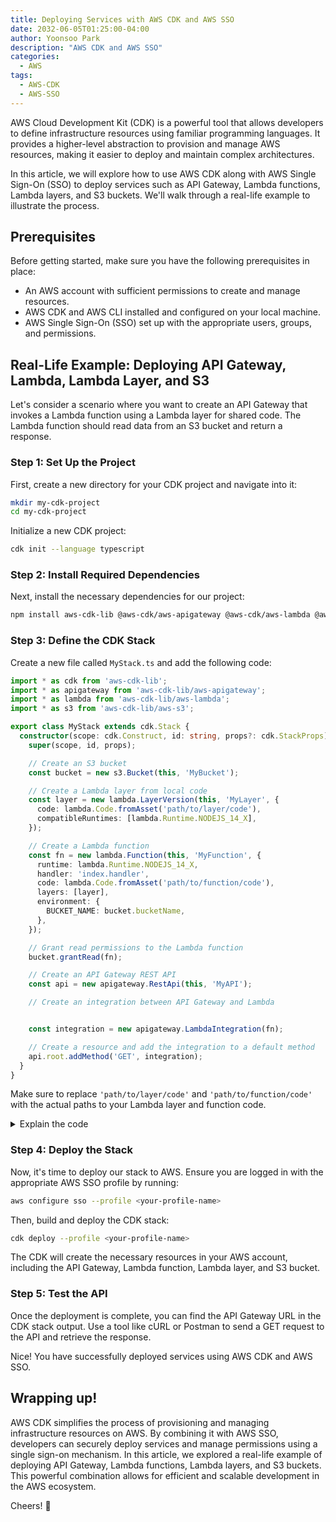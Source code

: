 ```yaml
---
title: Deploying Services with AWS CDK and AWS SSO
date: 2032-06-05T01:25:00-04:00
author: Yoonsoo Park
description: "AWS CDK and AWS SSO"
categories:
  - AWS
tags:
  - AWS-CDK
  - AWS-SSO
---
```


AWS Cloud Development Kit (CDK) is a powerful tool that allows developers to define infrastructure resources using familiar programming languages. It provides a higher-level abstraction to provision and manage AWS resources, making it easier to deploy and maintain complex architectures.

In this article, we will explore how to use AWS CDK along with AWS Single Sign-On (SSO) to deploy services such as API Gateway, Lambda functions, Lambda layers, and S3 buckets. We'll walk through a real-life example to illustrate the process.

## Prerequisites

Before getting started, make sure you have the following prerequisites in place:

- An AWS account with sufficient permissions to create and manage resources.
- AWS CDK and AWS CLI installed and configured on your local machine.
- AWS Single Sign-On (SSO) set up with the appropriate users, groups, and permissions.

## Real-Life Example: Deploying API Gateway, Lambda, Lambda Layer, and S3

Let's consider a scenario where you want to create an API Gateway that invokes a Lambda function using a Lambda layer for shared code. The Lambda function should read data from an S3 bucket and return a response.

### Step 1: Set Up the Project

First, create a new directory for your CDK project and navigate into it:

```bash
mkdir my-cdk-project
cd my-cdk-project
```

Initialize a new CDK project:

```bash
cdk init --language typescript
```

### Step 2: Install Required Dependencies

Next, install the necessary dependencies for our project:

```bash
npm install aws-cdk-lib @aws-cdk/aws-apigateway @aws-cdk/aws-lambda @aws-cdk/aws-lambda-layer-awscli @aws-cdk/aws-s3 @aws-cdk/aws-ssm
```

### Step 3: Define the CDK Stack

Create a new file called `MyStack.ts` and add the following code:

```typescript
import * as cdk from 'aws-cdk-lib';
import * as apigateway from 'aws-cdk-lib/aws-apigateway';
import * as lambda from 'aws-cdk-lib/aws-lambda';
import * as s3 from 'aws-cdk-lib/aws-s3';

export class MyStack extends cdk.Stack {
  constructor(scope: cdk.Construct, id: string, props?: cdk.StackProps) {
    super(scope, id, props);

    // Create an S3 bucket
    const bucket = new s3.Bucket(this, 'MyBucket');

    // Create a Lambda layer from local code
    const layer = new lambda.LayerVersion(this, 'MyLayer', {
      code: lambda.Code.fromAsset('path/to/layer/code'),
      compatibleRuntimes: [lambda.Runtime.NODEJS_14_X],
    });

    // Create a Lambda function
    const fn = new lambda.Function(this, 'MyFunction', {
      runtime: lambda.Runtime.NODEJS_14_X,
      handler: 'index.handler',
      code: lambda.Code.fromAsset('path/to/function/code'),
      layers: [layer],
      environment: {
        BUCKET_NAME: bucket.bucketName,
      },
    });

    // Grant read permissions to the Lambda function
    bucket.grantRead(fn);

    // Create an API Gateway REST API
    const api = new apigateway.RestApi(this, 'MyAPI');

    // Create an integration between API Gateway and Lambda


    const integration = new apigateway.LambdaIntegration(fn);

    // Create a resource and add the integration to a default method
    api.root.addMethod('GET', integration);
  }
}
```

Make sure to replace `'path/to/layer/code'` and `'path/to/function/code'` with the actual paths to your Lambda layer and function code.

<details>
  <summary>Explain the code</summary>

The code you provided is an example of a CDK stack that deploys various AWS resources using AWS CDK constructs. Let's go through the code and explain what each part does:

```typescript
import * as cdk from 'aws-cdk-lib';
import * as apigateway from 'aws-cdk-lib/aws-apigateway';
import * as lambda from 'aws-cdk-lib/aws-lambda';
import * as s3 from 'aws-cdk-lib/aws-s3';
```

These import statements bring in the necessary CDK constructs from the `aws-cdk-lib` library for creating the AWS resources. In this case, we are importing constructs for API Gateway, Lambda, and S3.

```typescript
export class MyStack extends cdk.Stack {
  constructor(scope: cdk.Construct, id: string, props?: cdk.StackProps) {
    super(scope, id, props);
```

This code defines a new class `MyStack` that extends `cdk.Stack`, which is a core construct in the CDK representing a stack. The constructor function is called when creating an instance of this class, and it takes parameters `scope`, `id`, and `props`.

```typescript
// Create an S3 bucket
const bucket = new s3.Bucket(this, 'MyBucket');
```

This creates a new S3 bucket named 'MyBucket' using the `s3.Bucket` construct. The `this` keyword refers to the current stack instance.

```typescript
// Create a Lambda layer from local code
const layer = new lambda.LayerVersion(this, 'MyLayer', {
  code: lambda.Code.fromAsset('path/to/layer/code'),
  compatibleRuntimes: [lambda.Runtime.NODEJS_14_X],
});
```

This creates a Lambda layer named 'MyLayer' using the `lambda.LayerVersion` construct. The layer is created from local code specified by the `code` property. The `compatibleRuntimes` property specifies the runtime compatibility, in this case, Node.js 14.x.

```typescript
// Create a Lambda function
const fn = new lambda.Function(this, 'MyFunction', {
  runtime: lambda.Runtime.NODEJS_14_X,
  handler: 'index.handler',
  code: lambda.Code.fromAsset('path/to/function/code'),
  layers: [layer],
  environment: {
    BUCKET_NAME: bucket.bucketName,
  },
});
```

This creates a Lambda function named 'MyFunction' using the `lambda.Function` construct. The function is associated with the Node.js 14.x runtime and the specified `handler` function. The function code is taken from the local directory specified by the `code` property. The `layers` property specifies that the previously created layer should be included in the function. The `environment` property sets an environment variable `BUCKET_NAME` with the value of the S3 bucket's name.

```typescript
// Grant read permissions to the Lambda function
bucket.grantRead(fn);
```

This grants read permissions to the Lambda function on the S3 bucket, allowing it to access objects in the bucket.

```typescript
// Create an API Gateway REST API
const api = new apigateway.RestApi(this, 'MyAPI');
```

This creates a new API Gateway REST API using the `apigateway.RestApi` construct. The API is associated with the current stack and named 'MyAPI'.

```typescript
// Create an integration between API Gateway and Lambda
const integration = new apigateway.LambdaIntegration(fn);
```

This creates an integration between the API Gateway and the previously created Lambda function using the `apigateway.LambdaIntegration` construct. It specifies that the Lambda function `fn` should be invoked when the API Gateway receives

 requests.

```typescript
// Create a resource and add the integration to a default method
api.root.addMethod('GET', integration);
```

This creates a new resource at the root of the API Gateway and adds a default GET method to it. The method is integrated with the Lambda function `fn`, meaning that when a GET request is made to the API, it will invoke the Lambda function.

---

When using AWS CDK, IAM policies are automatically assigned based on the resources created and the permissions needed by those resources. For example:

- When creating an S3 bucket using the `s3.Bucket` construct, the CDK automatically assigns the necessary permissions to the IAM role associated with the Lambda function. In this case, the `bucket.grantRead(fn)` line grants read permissions to the Lambda function `fn`, allowing it to access objects in the bucket.

- Similarly, when creating an API Gateway REST API using the `apigateway.RestApi` construct, the CDK assigns the required IAM policies to allow the API Gateway to invoke the associated Lambda function. The integration created between the API Gateway and Lambda function handles the necessary permissions behind the scenes.

CDK simplifies the process of managing IAM policies by inferring the required permissions based on the resource dependencies and configuration. It automatically generates the IAM policies needed for the resources in the CDK stack, ensuring that the appropriate access is granted and minimizing the manual IAM policy management required.
</details>

### Step 4: Deploy the Stack

Now, it's time to deploy our stack to AWS. Ensure you are logged in with the appropriate AWS SSO profile by running:

```bash
aws configure sso --profile <your-profile-name>
```

Then, build and deploy the CDK stack:

```bash
cdk deploy --profile <your-profile-name>
```

The CDK will create the necessary resources in your AWS account, including the API Gateway, Lambda function, Lambda layer, and S3 bucket.

### Step 5: Test the API

Once the deployment is complete, you can find the API Gateway URL in the CDK stack output. Use a tool like cURL or Postman to send a GET request to the API and retrieve the response.

Nice! You have successfully deployed services using AWS CDK and AWS SSO.

## Wrapping up!

AWS CDK simplifies the process of provisioning and managing infrastructure resources on AWS. By combining it with AWS SSO, developers can securely deploy services and manage permissions using a single sign-on mechanism. In this article, we explored a real-life example of deploying API Gateway, Lambda functions, Lambda layers, and S3 buckets. This powerful combination allows for efficient and scalable development in the AWS ecosystem.

Cheers! 🍺
